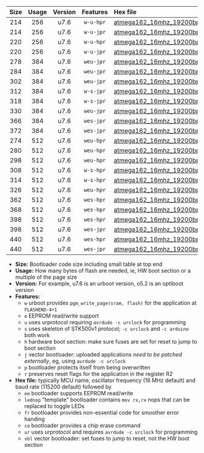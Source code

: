 |Size|Usage|Version|Features|Hex file|
|:-:|:-:|:-:|:-:|:--|
|214|256|u7.6|`w-u-hpr`|[atmega162_16mhz_19200bps_ur.hex](https://raw.githubusercontent.com/stefanrueger/urboot/main/bootloaders/atmega162/fcpu_16mhz/19200_bps/atmega162_16mhz_19200bps_ur.hex)|
|214|256|u7.6|`w-u-jpr`|[atmega162_16mhz_19200bps_ur_vbl.hex](https://raw.githubusercontent.com/stefanrueger/urboot/main/bootloaders/atmega162/fcpu_16mhz/19200_bps/atmega162_16mhz_19200bps_ur_vbl.hex)|
|220|256|u7.6|`w-u-hpr`|[atmega162_16mhz_19200bps_lednop_ur.hex](https://raw.githubusercontent.com/stefanrueger/urboot/main/bootloaders/atmega162/fcpu_16mhz/19200_bps/atmega162_16mhz_19200bps_lednop_ur.hex)|
|220|256|u7.6|`w-u-jpr`|[atmega162_16mhz_19200bps_lednop_ur_vbl.hex](https://raw.githubusercontent.com/stefanrueger/urboot/main/bootloaders/atmega162/fcpu_16mhz/19200_bps/atmega162_16mhz_19200bps_lednop_ur_vbl.hex)|
|278|384|u7.6|`weu-jpr`|[atmega162_16mhz_19200bps_ee_ur_vbl.hex](https://raw.githubusercontent.com/stefanrueger/urboot/main/bootloaders/atmega162/fcpu_16mhz/19200_bps/atmega162_16mhz_19200bps_ee_ur_vbl.hex)|
|284|384|u7.6|`weu-jpr`|[atmega162_16mhz_19200bps_ee_lednop_ur_vbl.hex](https://raw.githubusercontent.com/stefanrueger/urboot/main/bootloaders/atmega162/fcpu_16mhz/19200_bps/atmega162_16mhz_19200bps_ee_lednop_ur_vbl.hex)|
|302|384|u7.6|`weu-jpr`|[atmega162_16mhz_19200bps_ee_lednop_fr_ur_vbl.hex](https://raw.githubusercontent.com/stefanrueger/urboot/main/bootloaders/atmega162/fcpu_16mhz/19200_bps/atmega162_16mhz_19200bps_ee_lednop_fr_ur_vbl.hex)|
|312|384|u7.6|`w-s-jpr`|[atmega162_16mhz_19200bps_vbl.hex](https://raw.githubusercontent.com/stefanrueger/urboot/main/bootloaders/atmega162/fcpu_16mhz/19200_bps/atmega162_16mhz_19200bps_vbl.hex)|
|318|384|u7.6|`w-s-jpr`|[atmega162_16mhz_19200bps_lednop_vbl.hex](https://raw.githubusercontent.com/stefanrueger/urboot/main/bootloaders/atmega162/fcpu_16mhz/19200_bps/atmega162_16mhz_19200bps_lednop_vbl.hex)|
|330|384|u7.6|`weu-jpr`|[atmega162_16mhz_19200bps_ee_lednop_fr_ce_ur_vbl.hex](https://raw.githubusercontent.com/stefanrueger/urboot/main/bootloaders/atmega162/fcpu_16mhz/19200_bps/atmega162_16mhz_19200bps_ee_lednop_fr_ce_ur_vbl.hex)|
|366|384|u7.6|`wes-jpr`|[atmega162_16mhz_19200bps_ee_vbl.hex](https://raw.githubusercontent.com/stefanrueger/urboot/main/bootloaders/atmega162/fcpu_16mhz/19200_bps/atmega162_16mhz_19200bps_ee_vbl.hex)|
|372|384|u7.6|`wes-jpr`|[atmega162_16mhz_19200bps_ee_lednop_vbl.hex](https://raw.githubusercontent.com/stefanrueger/urboot/main/bootloaders/atmega162/fcpu_16mhz/19200_bps/atmega162_16mhz_19200bps_ee_lednop_vbl.hex)|
|274|512|u7.6|`weu-hpr`|[atmega162_16mhz_19200bps_ee_ur.hex](https://raw.githubusercontent.com/stefanrueger/urboot/main/bootloaders/atmega162/fcpu_16mhz/19200_bps/atmega162_16mhz_19200bps_ee_ur.hex)|
|280|512|u7.6|`weu-hpr`|[atmega162_16mhz_19200bps_ee_lednop_ur.hex](https://raw.githubusercontent.com/stefanrueger/urboot/main/bootloaders/atmega162/fcpu_16mhz/19200_bps/atmega162_16mhz_19200bps_ee_lednop_ur.hex)|
|298|512|u7.6|`weu-hpr`|[atmega162_16mhz_19200bps_ee_lednop_fr_ur.hex](https://raw.githubusercontent.com/stefanrueger/urboot/main/bootloaders/atmega162/fcpu_16mhz/19200_bps/atmega162_16mhz_19200bps_ee_lednop_fr_ur.hex)|
|308|512|u7.6|`w-s-hpr`|[atmega162_16mhz_19200bps.hex](https://raw.githubusercontent.com/stefanrueger/urboot/main/bootloaders/atmega162/fcpu_16mhz/19200_bps/atmega162_16mhz_19200bps.hex)|
|314|512|u7.6|`w-s-hpr`|[atmega162_16mhz_19200bps_lednop.hex](https://raw.githubusercontent.com/stefanrueger/urboot/main/bootloaders/atmega162/fcpu_16mhz/19200_bps/atmega162_16mhz_19200bps_lednop.hex)|
|326|512|u7.6|`weu-hpr`|[atmega162_16mhz_19200bps_ee_lednop_fr_ce_ur.hex](https://raw.githubusercontent.com/stefanrueger/urboot/main/bootloaders/atmega162/fcpu_16mhz/19200_bps/atmega162_16mhz_19200bps_ee_lednop_fr_ce_ur.hex)|
|362|512|u7.6|`wes-hpr`|[atmega162_16mhz_19200bps_ee.hex](https://raw.githubusercontent.com/stefanrueger/urboot/main/bootloaders/atmega162/fcpu_16mhz/19200_bps/atmega162_16mhz_19200bps_ee.hex)|
|368|512|u7.6|`wes-hpr`|[atmega162_16mhz_19200bps_ee_lednop.hex](https://raw.githubusercontent.com/stefanrueger/urboot/main/bootloaders/atmega162/fcpu_16mhz/19200_bps/atmega162_16mhz_19200bps_ee_lednop.hex)|
|398|512|u7.6|`wes-hpr`|[atmega162_16mhz_19200bps_ee_lednop_fr.hex](https://raw.githubusercontent.com/stefanrueger/urboot/main/bootloaders/atmega162/fcpu_16mhz/19200_bps/atmega162_16mhz_19200bps_ee_lednop_fr.hex)|
|398|512|u7.6|`wes-jpr`|[atmega162_16mhz_19200bps_ee_lednop_fr_vbl.hex](https://raw.githubusercontent.com/stefanrueger/urboot/main/bootloaders/atmega162/fcpu_16mhz/19200_bps/atmega162_16mhz_19200bps_ee_lednop_fr_vbl.hex)|
|440|512|u7.6|`wes-hpr`|[atmega162_16mhz_19200bps_ee_lednop_fr_ce.hex](https://raw.githubusercontent.com/stefanrueger/urboot/main/bootloaders/atmega162/fcpu_16mhz/19200_bps/atmega162_16mhz_19200bps_ee_lednop_fr_ce.hex)|
|440|512|u7.6|`wes-jpr`|[atmega162_16mhz_19200bps_ee_lednop_fr_ce_vbl.hex](https://raw.githubusercontent.com/stefanrueger/urboot/main/bootloaders/atmega162/fcpu_16mhz/19200_bps/atmega162_16mhz_19200bps_ee_lednop_fr_ce_vbl.hex)|

- **Size:** Bootloader code size including small table at top end
- **Usage:** How many bytes of flash are needed, ie, HW boot section or a multiple of the page size
- **Version:** For example, u7.6 is an urboot version, o5.2 is an optiboot version
- **Features:**
  + `w` urboot provides `pgm_write_page(sram, flash)` for the application at `FLASHEND-4+1`
  + `e` EEPROM read/write support
  + `u` uses urprotocol requiring `avrdude -c urclock` for programming
  + `s` uses skeleton of STK500v1 protocol; `-c urclock` and `-c arduino` both work
  + `h` hardware boot section: make sure fuses are set for reset to jump to boot section
  + `j` vector bootloader: uploaded applications *need to be patched externally*, eg, using `avrdude -c urclock`
  + `p` bootloader protects itself from being overwritten
  + `r` preserves reset flags for the application in the register R2
- **Hex file:** typically MCU name, oscillator frequency (16 MHz default) and baud rate (115200 default) followed by
  + `ee` bootloader supports EEPROM read/write
  + `lednop` "template" bootloader contains `mov rx,rx` nops that can be replaced to toggle LEDs
  + `fr` bootloader provides non-essential code for smoother error handing
  + `ce` bootloader provides a chip erase command
  + `ur` uses urprotocol and requires `avrdude -c urclock` for programming
  + `vbl` vector bootloader: set fuses to jump to reset, not the HW boot section
